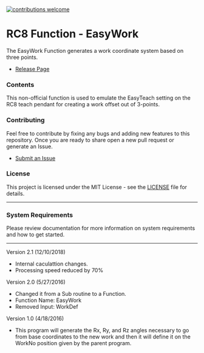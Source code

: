 [![contributions welcome](https://img.shields.io/badge/support%20level-community-lightgrey.svg)](https://github.com/DENSO-2DLab/RC8_Function-EasyWork/issues)

# RC8 Function - EasyWork

The EasyWork Function generates a work coordinate system based on three points.

- [Release Page](https://github.com/DENSO-2DLab/RC8_Function-EasyWork/releases)

### Contents

This non-official function is used to emulate the EasyTeach setting on the RC8 teach pendant for creating a work offset out of 3-points.

### Contributing 

Feel free to contribute by fixing any bugs and adding new features to this repository. Once you are ready to share open a new pull request or generate an Issue. 
- [Submit an Issue](https://github.com/DENSO-2DLab/RC8_Function-EasyWork/issues)

### License
This project is licensed under the MIT License - see the [LICENSE](LICENSE) file for details.

---

### System Requirements

Please review documentation for more information on system requirements and how to get started.

---

Version 2.1 (12/10/2018) 
- Internal caculattion changes. 
- Processing speed reduced by 70%

Version 2.0 (5/27/2016)
- Changed it from a Sub routine to a Function. 
- Function Name: EasyWork
- Removed Input: WorkDef

Version 1.0 (4/18/2016)
- This program will generate the Rx, Ry, and Rz angles necessary to go from base coordinates to the new work and then it will define it on the WorkNo position given by the parent program.
